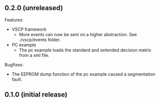 ## 0.2.0 (unreleased)

Features:

  - VSCP framework
    - More events can now be sent on a higher abstraction. See ./vscp/events folder.
  - PC example
    - The pc example loads the standard and extended decision matrix from a xml file.
  
Bugfixes:

- The EEPROM dump function of the pc example caused a segmentation fault.

## 0.1.0 (initial release)
